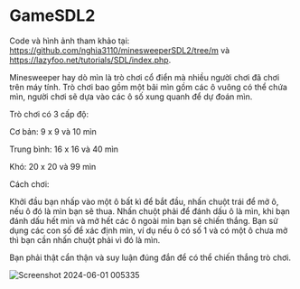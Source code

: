 # GameSDL2
Code và hình ảnh tham khảo tại: https://github.com/nghia3110/minesweeperSDL2/tree/m và https://lazyfoo.net/tutorials/SDL/index.php.

Minesweeper hay dò mìn là trò chơi cổ điển mà nhiều người chơi đã chơi trên máy tính. Trò chơi bao gồm một bãi mìn gồm các ô vuông có thể chứa mìn, người chơi sẽ dựa vào các ô số xung quanh để dự đoán mìn.

Trò chơi có 3 cấp độ: 

Cơ bản: 9 x 9 và 10 mìn

Trung bình: 16 x 16 và 40 mìn

Khó: 20 x 20 và 99 mìn

Cách chơi:

Khởi đầu bạn nhấp vào một ô bất kì để bắt đầu, nhấn chuột trái để mở ô, nếu ô đó là mìn bạn sẽ thua. Nhấn chuột phải để đánh dấu ô là mìn, khi bạn đánh dấu hết mìn và mở hết các ô ngoài mìn bạn sẽ chiến thắng. 
Bạn sử dụng các con số để xác định mìn, ví dụ nếu ô có số 1 và có một ô chưa mở thì bạn cần nhấn chuột phải vì đó là mìn.

Bạn phải thật cẩn thận và suy luận đúng đắn để có thể chiến thắng trò chơi.

![Screenshot 2024-06-01 005335](https://github.com/Tuyen0712/GameSDL2/assets/144357652/42d1b996-c9c2-4c0e-b2c2-047dd4ebc7ba)



